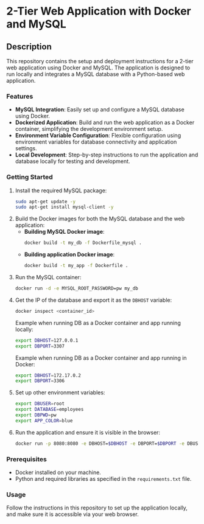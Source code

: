 # 2-Tier Web Application with Docker and MySQL

## Description

This repository contains the setup and deployment instructions for a 2-tier web application using Docker and MySQL. The application is designed to run locally and integrates a MySQL database with a Python-based web application.

### Features
- **MySQL Integration**: Easily set up and configure a MySQL database using Docker.
- **Dockerized Application**: Build and run the web application as a Docker container, simplifying the development environment setup.
- **Environment Variable Configuration**: Flexible configuration using environment variables for database connectivity and application settings.
- **Local Development**: Step-by-step instructions to run the application and database locally for testing and development.

### Getting Started
1. Install the required MySQL package:
    ```bash
    sudo apt-get update -y
    sudo apt-get install mysql-client -y
    ```
2. Build the Docker images for both the MySQL database and the web application:
    - **Building MySQL Docker image**:
      ```bash
      docker build -t my_db -f Dockerfile_mysql .
      ```
    - **Building application Docker image**:
      ```bash
      docker build -t my_app -f Dockerfile .
      ```
3. Run the MySQL container:
    ```bash
    docker run -d -e MYSQL_ROOT_PASSWORD=pw my_db
    ```
4. Get the IP of the database and export it as the `DBHOST` variable:
    ```bash
    docker inspect <container_id>
    ```
    Example when running DB as a Docker container and app running locally:
    ```bash
    export DBHOST=127.0.0.1
    export DBPORT=3307
    ```
    Example when running DB as a Docker container and app running in Docker:
    ```bash
    export DBHOST=172.17.0.2
    export DBPORT=3306
    ```
5. Set up other environment variables:
    ```bash
    export DBUSER=root
    export DATABASE=employees
    export DBPWD=pw
    export APP_COLOR=blue
    ```
6. Run the application and ensure it is visible in the browser:
    ```bash
    docker run -p 8080:8080 -e DBHOST=$DBHOST -e DBPORT=$DBPORT -e DBUSER=$DBUSER -e DBPWD=$DBPWD my_app
    ```

### Prerequisites
- Docker installed on your machine.
- Python and required libraries as specified in the `requirements.txt` file.

### Usage
Follow the instructions in this repository to set up the application locally, and make sure it is accessible via your web browser.






